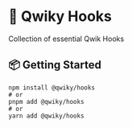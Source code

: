 # 🦄 Qwiky Hooks
Collection of essential Qwik Hooks

## 📦 Getting Started
```shell
npm install @qwiky/hooks
# or
pnpm add @qwiky/hooks
# or
yarn add @qwiky/hooks
```
